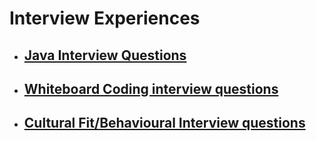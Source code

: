 # Interview Experiences

- ## [Java Interview Questions](https://github.com/GouravRusiya30/interview-prep/blob/main/java-interview-ques.md)
- ## [Whiteboard Coding interview questions](https://github.com/GouravRusiya30/interview-prep/blob/main/whiteboard-coding.md)
- ## [Cultural Fit/Behavioural Interview questions](https://github.com/GouravRusiya30/interview-prep/blob/main/behavioural-interview-ques.md)
